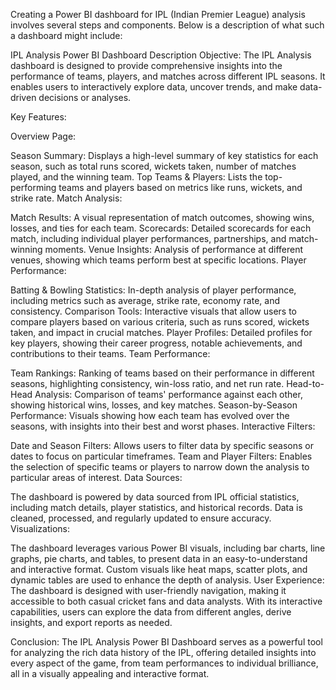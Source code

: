 Creating a Power BI dashboard for IPL (Indian Premier League) analysis involves several steps and components. Below is a description of what such a dashboard might include:

IPL Analysis Power BI Dashboard Description
Objective:
The IPL Analysis dashboard is designed to provide comprehensive insights into the performance of teams, players, and matches across different IPL seasons. It enables users to interactively explore data, uncover trends, and make data-driven decisions or analyses.

Key Features:

Overview Page:

Season Summary: Displays a high-level summary of key statistics for each season, such as total runs scored, wickets taken, number of matches played, and the winning team.
Top Teams & Players: Lists the top-performing teams and players based on metrics like runs, wickets, and strike rate.
Match Analysis:

Match Results: A visual representation of match outcomes, showing wins, losses, and ties for each team.
Scorecards: Detailed scorecards for each match, including individual player performances, partnerships, and match-winning moments.
Venue Insights: Analysis of performance at different venues, showing which teams perform best at specific locations.
Player Performance:

Batting & Bowling Statistics: In-depth analysis of player performance, including metrics such as average, strike rate, economy rate, and consistency.
Comparison Tools: Interactive visuals that allow users to compare players based on various criteria, such as runs scored, wickets taken, and impact in crucial matches.
Player Profiles: Detailed profiles for key players, showing their career progress, notable achievements, and contributions to their teams.
Team Performance:

Team Rankings: Ranking of teams based on their performance in different seasons, highlighting consistency, win-loss ratio, and net run rate.
Head-to-Head Analysis: Comparison of teams' performance against each other, showing historical wins, losses, and key matches.
Season-by-Season Performance: Visuals showing how each team has evolved over the seasons, with insights into their best and worst phases.
Interactive Filters:

Date and Season Filters: Allows users to filter data by specific seasons or dates to focus on particular timeframes.
Team and Player Filters: Enables the selection of specific teams or players to narrow down the analysis to particular areas of interest.
Data Sources:

The dashboard is powered by data sourced from IPL official statistics, including match details, player statistics, and historical records. Data is cleaned, processed, and regularly updated to ensure accuracy.
Visualizations:

The dashboard leverages various Power BI visuals, including bar charts, line graphs, pie charts, and tables, to present data in an easy-to-understand and interactive format.
Custom visuals like heat maps, scatter plots, and dynamic tables are used to enhance the depth of analysis.
User Experience:
The dashboard is designed with user-friendly navigation, making it accessible to both casual cricket fans and data analysts. With its interactive capabilities, users can explore the data from different angles, derive insights, and export reports as needed.

Conclusion:
The IPL Analysis Power BI Dashboard serves as a powerful tool for analyzing the rich data history of the IPL, offering detailed insights into every aspect of the game, from team performances to individual brilliance, all in a visually appealing and interactive format.
